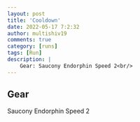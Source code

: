 ```yaml
---
layout: post
title: 'Cooldown'
date: 2022-05-17 7:2:32
author: multishiv19
comments: true
category: [runs]
tags: [Run]
description: |
    Gear: Saucony Endorphin Speed 2<br/>
---
```


## Gear
Saucony Endorphin Speed 2



<div width='100%' class='strava-embed-placeholder' data-embed-type='activity' data-embed-id='7159442890'></div>
<script src='https://strava-embeds.com/embed.js'></script>
